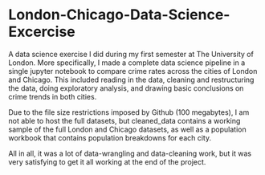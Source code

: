 # London-Chicago-Data-Science-Excercise

A data science exercise I did during my first semester at The University of London. More specifically, I made a complete data science pipeline in a single jupyter notebook to compare crime rates across the cities of London and Chicago. This included reading in the data, cleaning and restructuring the data, doing exploratory analysis, and drawing basic conclusions on crime trends in both cities. 


Due to the file size restrictions imposed by Github (100 megabytes), I am not able to host the full datasets, but cleaned_data contains a working sample of the full London and Chicago datasets, as well as a population workbook that contains population breakdowns for each city.


All in all, it was a lot of data-wrangling and data-cleaning work, but it was very satisfying to get it all working at the end of the project.

